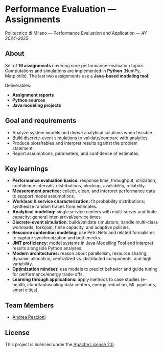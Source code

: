 # Performance Evaluation — Assignments
Politecnico di Milano — Performance Evaluation and Application — _AY 2024–2025_

## About
Set of **16 assignments** covering core performance-evaluation topics. Computations and simulations are implemented in **Python** (NumPy, Matplotlib). The last two assignments use a **Java-based modeling tool**.

Deliverables:
- **Assignment reports**
- **Python sources**
- **Java modeling projects**

## Goal and requirements
- Analyze system models and derive analytical solutions when feasible.
- Build discrete-event simulations to validate/compare with analytics.
- Produce plots/tables and interpret results against the problem statement.
- Report assumptions, parameters, and confidence of estimates.

## Key learnings
- **Performance evaluation basics:** response time, throughput, utilization, confidence intervals, distributions, blocking, availability, reliability.
- **Measurement practice:** collect, clean, and interpret performance data to support model assumptions.
- **Workload & service characterization:** fit probability distributions; synthesize random traces from estimates.
- **Analytical modeling:** single service centers with multi-server and finite capacity; general inter-arrival/service times.
- **Discrete-event simulation:** build/validate simulators; handle multi-class workloads, fork/join, finite capacity, and adaptive policies.
- **Resource contention modeling:** use Petri Nets and related formalisms to capture synchronization and bottlenecks.
- **JMT proficiency:** model systems in Java Modelling Tool and interpret results alongside Python analyses.
- **Modern architectures:** reason about parallelism, resource sharing, dynamic allocation, centralized vs. distributed components, and high variability.
- **Optimization mindset:** use models to predict behavior and guide tuning for performance/energy trade-offs.
- **Learning through applications:** apply methods to case studies (e-health, cloud/autoscaling data centers, energy reduction, ML pipelines, smart cities).

## Team Members
- [Andrea Pesciotti](https://github.com/AndreaPes)

## License
This project is licensed under the [Apache License 2.0](./LICENSE).
